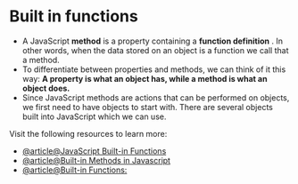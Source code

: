 # Built in functions

- A JavaScript **method** is a property containing a **function definition** . In other words, when the data stored on an object is a function we call that a method.
- To differentiate between properties and methods, we can think of it this way: **A property is what an object has, while a method is what an object does.**
- Since JavaScript methods are actions that can be performed on objects, we first need to have objects to start with. There are several objects built into JavaScript which we can use.

Visit the following resources to learn more:

- [@article@JavaScript Built-in Functions](https://www.tutorialspoint.com/javascript/javascript_builtin_functions.htm)
- [@article@Built-in Methods in Javascript](https://dev.to/elpepebenitez/built-in-methods-in-javascript-4bll)
- [@article@Built-in Functions:](https://www.tutorialride.com/javascript/javascript-built-in-functions.htm)
